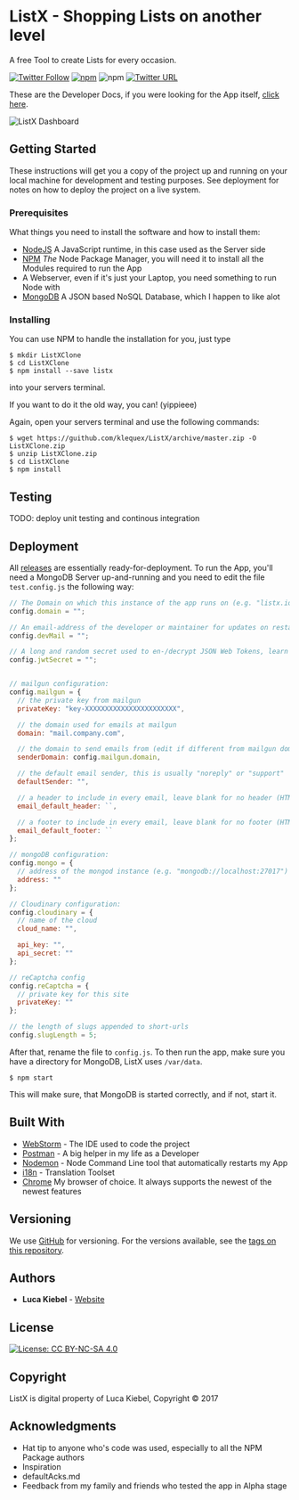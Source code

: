# ListX - Shopping Lists on another level

A free Tool to create Lists for every occasion.

[![Twitter Follow](https://img.shields.io/twitter/follow/listxio.svg?style=plastic&logo=twitter&label=Follow)](https://twitter.com/intent/follow?screen_name=ListXio&tw_p=followbutton) [![npm](https://img.shields.io/npm/v/listx.svg?style=plastic)](https://beta.listx.io) ![npm](https://img.shields.io/npm/dt/listx.svg?style=plastic) [![Twitter URL](https://img.shields.io/twitter/url/http/listx.io.svg?style=plastic&logo=twitter)](https://twitter.com/intent/tweet?text=Free+%23ShoppingLists+on+another+Level&url=https://beta.listx.io&via=listxio&hashtags=listx)

These are the Developer Docs, if you were looking for the App itself, [click here](https://beta.listx.io).

![ListX Dashboard](https://sk-cdn.net/websites/listx.io/gifs/listx-dashboard-ad.gif)


## Getting Started

These instructions will get you a copy of the project up and running on your local machine for development and testing purposes. See deployment for notes on how to deploy the project on a live system.

### Prerequisites

What things you need to install the software and how to install them:

 - [NodeJS](https://nodejs.org) A JavaScript runtime, in this case used as the Server side
 - [NPM](https://www.npmjs.com/package/listx/tutorial) _The_ Node Package Manager, you will need it to install all the Modules required to run the App
 - A Webserver, even if it's just your Laptop, you need something to run Node with
 - [MongoDB](https://mongodb.org) A JSON based NoSQL Database, which I happen to like alot

### Installing

You can use NPM to handle the installation for you, just type
```shell
$ mkdir ListXClone
$ cd ListXClone
$ npm install --save listx
```
into your servers terminal.

If you want to do it the old way, you can! (yippieee)

Again, open your servers terminal and use the following commands:
```shell
$ wget https://guithub.com/klequex/ListX/archive/master.zip -O ListXClone.zip
$ unzip ListXClone.zip
$ cd ListXClone
$ npm install
```

## Testing

TODO: deploy unit testing and continous integration

## Deployment

All [releases](https://github.com/lucakiebel/ListX/releases) are essentially ready-for-deployment. To run the App, you'll need a MongoDB Server up-and-running and you need to edit the file `test.config.js` the following way:
````js
// The Domain on which this instance of the app runs on (e.g. "listx.io")
config.domain = "";

// An email-address of the developer or maintainer for updates on restarts and app status (e.g. "dev@company.com")
config.devMail = "";

// A long and random secret used to en-/decrypt JSON Web Tokens, learn more at https://jwt.io
config.jwtSecret = "";


// mailgun configuration:
config.mailgun = {
  // the private key from mailgun
  privateKey: "key-XXXXXXXXXXXXXXXXXXXXXXX",

  // the domain used for emails at mailgun
  domain: "mail.company.com",

  // the domain to send emails from (edit if different from mailgun domain
  senderDomain: config.mailgun.domain,

  // the default email sender, this is usually "noreply" or "support"
  defaultSender: "",

  // a header to include in every email, leave blank for no header (HTML supported!)
  email_default_header: ``,

  // a footer to include in every email, leave blank for no footer (HTML supported!)
  email_default_footer: ``
};

// mongoDB configuration:
config.mongo = {
  // address of the mongod instance (e.g. "mongodb://localhost:27017")
  address: ""
};

// Cloudinary configuration:
config.cloudinary = {
  // name of the cloud
  cloud_name: "",

  api_key: "",
  api_secret: ""
};

// reCaptcha config
config.reCaptcha = {
  // private key for this site
  privateKey: ""
};

// the length of slugs appended to short-urls
config.slugLength = 5;

````
After that, rename the file to `config.js`.
To then run the app, make sure you have a directory for MongoDB, ListX uses `/var/data`. 
````shell
$ npm start
````
This will make sure, that MongoDB is started correctly, and if not, start it.


## Built With

- [WebStorm](https://jetbrains.com/webstorm) - The IDE used to code the project
- [Postman](https://www.getpostman.com/) - A big helper in my life as a Developer
- [Nodemon](https://npmjs.org/package/nodemon) - Node Command Line tool that automatically restarts my App
- [i18n](https://npmjs.org/package/i18n) - Translation Toolset
 - [Chrome](https://www.google.com/chrome/browser/canary.html) My browser of choice. It always supports the newest of the newest features



## Versioning

We use [GitHub](https://github.com) for versioning. For the versions available, see the [tags on this repository](https://github.com/klquex/ListX/tags).

## Authors

- **Luca Kiebel** - [Website](https://luca.lk)

## License

[![License: CC BY-NC-SA 4.0](https://licensebuttons.net/l/by-nc-sa/4.0/80x15.png)](http://creativecommons.org/licenses/by-nc-sa/4.0/)

## Copyright

ListX is digital property of Luca Kiebel, Copyright © 2017

## Acknowledgments

* Hat tip to anyone who's code was used, especially to all the NPM Package authors
* Inspiration
* defaultAcks.md
* Feedback from my family and friends who tested the app in Alpha stage
